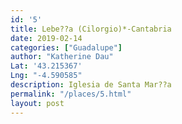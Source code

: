 ```yaml
---
id: '5'
title: Lebe??a (Cilorgio)*-Cantabria
date: 2019-02-14
categories: ["Guadalupe"]
author: "Katherine Dau"
Lat: '43.215367'
Lng: "-4.590585"
description: Iglesia de Santa Mar??a
permalink: "/places/5.html"
layout: post
---
```

